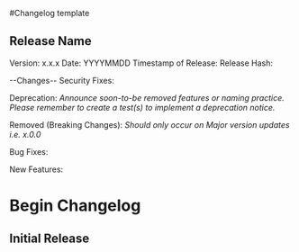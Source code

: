 #Changelog template

## Release Name
Version: x.x.x
Date: YYYYMMDD
Timestamp of Release:
Release Hash:


--Changes--
Security Fixes:

Deprecation:
*Announce soon-to-be removed features or naming practice. Please remember to create a test(s) to implement a deprecation notice.*

Removed (Breaking Changes):
*Should only occur on Major version updates i.e. x.0.0*

Bug Fixes:

New Features:


# Begin Changelog

## Initial Release

